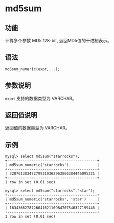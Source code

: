 # md5sum

## 功能

计算多个参数 MD5 128-bit, 返回MD5值的十进制表示。

## 语法

```Haskell
md5sum_numeric(expr,...);
```

## 参数说明

`expr`: 支持的数据类型为 VARCHAR。

## 返回值说明

返回值的数据类型为 VARCHAR。

## 示例

```Plain Text
mysql> select md5sum("starrocks");
+-----------------------------------------+
| md5sum_numeric('starrocks')             |
+-----------------------------------------+
| 328761383472799310362963866384446095221 |
+-----------------------------------------+
1 row in set (0.01 sec)

mysql> select md5sum("starrocks","star");
+-----------------------------------------+
| md5sum_numeric('starrocks', 'star')     |
+-----------------------------------------+
| 163436627872604162110984707546327199448 |
+-----------------------------------------+
1 row in set (0.01 sec)
```
